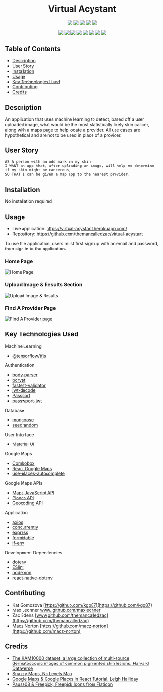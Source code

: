 <h1 align="center">Virtual Acystant</h1>

<p align="center">
    <img src="https://img.shields.io/github/repo-size/themancalledzac/virtual-acystant" />
    <img src="https://img.shields.io/github/languages/top/themancalledzac/virtual-acystant"  />
    <img src="https://img.shields.io/github/issues/themancalledzac/virtual-acystant" />
    <img src="https://img.shields.io/github/last-commit/themancalledzac/virtual-acystant" >
    <img src="https://img.shields.io/travis/com/themancalledzac/Student-Management-System/main" >

</p>
  
<p align="center">
    <img src="https://img.shields.io/badge/Javascript-red" />
    <img src="https://img.shields.io/badge/React-orange"  />
    <img src="https://img.shields.io/badge/-Axios-yellow" />
    <img src="https://img.shields.io/badge/-Express-blue" >
    <img src="https://img.shields.io/badge/-Mongoose-teal" />
    <img src="https://img.shields.io/badge/-Passport-blue" />
    <img src="https://img.shields.io/badge/-Material UI-indigo" />
    <img src="https://img.shields.io/badge/-Tensorflow-violet" />
</p>

## Table of Contents

- [Description](#description)
- [User Story](#user-story)
- [Installation](#installation)
- [Usage](#usage)
- [Key Technologies Used](#key-technologies-used)
- [Contributing](#contributing)
- [Credits](#credits)

## Description

An application that uses machine learning to detect, based off a user uploaded image, what would be the most statistically likely skin cancer, along with a maps page to help locate a provider.  All use cases are hypothetical and are not to be used in place of a provider.

## User Story

```
AS A person with an odd mark on my skin
I WANT an app that, after uploading an image, will help me determine if my skin might be cancerous,
SO THAT I can be given a map app to the nearest provider.
```

## Installation

No installation required

## Usage

* Live application: https://virtual-acystant.herokuapp.com/
* Repository: https://github.com/themancalledzac/virtual-acystant

To use the application, users must first sign up with an email and password, then sign in to the application.

### Home Page
![Home Page](https://user-images.githubusercontent.com/71162422/112768288-434cac80-8fd0-11eb-9faa-829b9be64a80.png)

### Upload Image & Results Section
![Upload Image & Results](https://user-images.githubusercontent.com/71162422/112768302-55c6e600-8fd0-11eb-9889-28d02f1130b8.png)

### Find A Provider Page
![Find A Provider page](https://user-images.githubusercontent.com/71162422/112768311-61b2a800-8fd0-11eb-80a6-183d796f67f0.png)

## Key Technologies Used

Machine Learning
* [@tensorflow/tfjs](https://www.npmjs.com/package/@tensorflow/tfjs)

Authentication
* [body-parser](https://www.npmjs.com/package/body-parser)
* [bcrypt](https://www.npmjs.com/package/bcrypt)
* [fastest-validator](https://www.npmjs.com/package/fastest-validator)
* [jwt-decode](https://www.npmjs.com/package/jwt-decode)
* [Passport](http://www.passportjs.org/)
* [passwport-jwt](http://www.passportjs.org/packages/passport-jwt/)

Database
* [mongoose](https://mongoosejs.com/)
* [seedrandom](https://www.npmjs.com/package/seedrandom)

User Interface
* [Material UI](https://material-ui.com/)

Google Maps
* [Combobox](https://reach.tech/combobox/)
* [React Google Maps](https://www.npmjs.com/package/@react-google-maps/api)
* [use-places-autocomplete](https://www.npmjs.com/package/use-places-autocomplete)

Google Maps APIs
* [Maps JavaScript API](https://developers.google.com/maps/documentation/javascript/overview)
* [Places API](https://developers.google.com/maps/documentation/places/web-service/overview)
* [Geocoding API](https://developers.google.com/maps/documentation/geocoding/overview)

Application
* [axios](https://www.npmjs.com/package/axios)
* [concurrently](https://www.npmjs.com/package/concurrently)
* [express](https://www.npmjs.com/package/express)
* [formidable](https://www.npmjs.com/package/formidable)
* [if-env](https://www.npmjs.com/package/if-env)

Development Dependencies
* [dotenv](https://www.npmjs.com/package/dotenv)
* [ESlint](https://eslint.org/)
* [nodemon](https://www.npmjs.com/package/nodemon)
* [react-native-dotenv](https://www.npmjs.com/package/react-native-dotenv)

## Contributing
* Kat Gomozova [https://github.com/kgo87](https://github.com/kgo87)
* Max Lechner [www..github.com/maxlechner](https://github.com/maxlechner)
* Zac Edens [www.github.com/themancalledzac](https://github.com/themancalledzac)
* Macz Norton [https://github.com/macz-norton](https://github.com/macz-norton)

## Credits
* [The HAM10000 dataset, a large collection of multi-source dermatoscopic images of common pigmented skin lesions, Harvard Dataverse](https://dataverse.harvard.edu/dataset.xhtml?persistentId=doi:10.7910/DVN/DBW86T)
* [Snazzy Maps, No Levels Map](https://snazzymaps.com/style/287670/no-levels)
* [Google Maps & Google Places in React Tutorial, Leigh Halliday](https://www.youtube.com/watch?v=WZcxJGmLbSo)
* [Pause08 & Freepick, Freepick Icons from Flaticon](https://www.flaticon.com/)